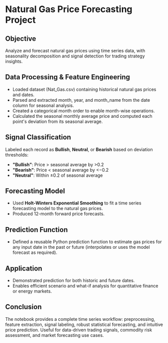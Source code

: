 # Natural Gas Price Forecasting Project

## Objective
Analyze and forecast natural gas prices using time series data, with seasonality decomposition and signal detection for trading strategy insights.

## Data Processing & Feature Engineering
- Loaded dataset (Nat_Gas.csv) containing historical natural gas prices and dates.
- Parsed and extracted month, year, and month_name from the date column for seasonal analysis.
- Created a categorical month order to enable month-wise operations.
- Calculated the seasonal monthly average price and computed each point's deviation from its seasonal average.

## Signal Classification
Labeled each record as **Bullish**, **Neutral**, or **Bearish** based on deviation thresholds:
- **"Bullish"**: Price > seasonal average by >0.2
- **"Bearish"**: Price < seasonal average by <−0.2
- **"Neutral"**: Within ±0.2 of seasonal average

## Forecasting Model
- Used **Holt-Winters Exponential Smoothing** to fit a time series forecasting model to the natural gas prices.
- Produced 12-month forward price forecasts.

## Prediction Function
- Defined a reusable Python prediction function to estimate gas prices for any input date in the past or future (interpolates or uses the model forecast as required).

## Application
- Demonstrated prediction for both historic and future dates.
- Enables efficient scenario and what-if analysis for quantitative finance or energy markets.

## Conclusion
The notebook provides a complete time series workflow: preprocessing, feature extraction, signal labeling, robust statistical forecasting, and intuitive price prediction. Useful for data-driven trading signals, commodity risk assessment, and market forecasting use cases.
